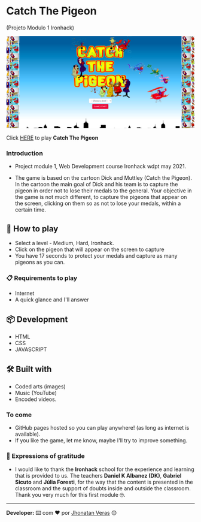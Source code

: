 # **Catch The Pigeon**

(Projeto Modulo 1 Ironhack)

 ![Start Screen](./Img/Telainicial.png)

 Click [HERE](https://d-kunrath.github.io/project-ironhack-game/) to play **Catch The Pigeon**

### Introduction

* Project module 1, Web Development course Ironhack wdpt may 2021.

* The game is based on the cartoon Dick and Muttley (Catch the Pigeon). In the cartoon the main goal of Dick and his team is to capture the pigeon in order not to lose their medals to the general.
Your objective in the game is not much different, to capture the pigeons that appear on the screen, clicking on them so as not to lose your medals, within a certain time.

## 🚀 How to play

* Select a level - Medium, Hard, Ironhack.
* Click on the pigeon that will appear on the screen to capture
* You have 17 seconds to protect your medals and capture as many pigeons as you can.

### 📋 Requirements to play

* Internet
* A quick glance and I'll answer

## 📦 Development

* HTML
* CSS
* JAVASCRIPT 

## 🛠️ Built with

* Coded arts (images)
* Music (YouTube)
* Encoded videos.  

### To come

* GitHub pages hosted so you can play anywhere! (as long as internet is available).
* If you like the game, let me know, maybe I'll try to improve something.

### 🎁 Expressions of gratitude

* I would like to thank the **Ironhack** school for the experience and learning that is provided to us.
The teachers **Daniel K Albanez (DK)**, **Gabriel Sicuto** and **Júlia Foresti**, for the way that the content is presented in the classroom and the support of doubts inside and outside the classroom.
Thank you very much for this first module 🤓.

---
**Developer:** ⌨️ com ❤️ por [Jhonatan Veras](https://github.com/jhonatanveras) 😊
